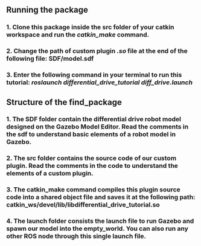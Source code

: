 
## Running the package
### 1. Clone this package inside the __src__ folder of your catkin workspace and run the _catkin_make_ command.
### 2. Change the path of custom plugin _.so_ file at the end of the following file: __SDF/model.sdf__
### 3. Enter the following command in your terminal to run this tutorial: _roslaunch differential_drive_tutorial diff_drive.launch_

## Structure of the find_package
### 1. The SDF folder contain the differential drive robot model designed on the Gazebo Model Editor. Read the comments in the sdf to understand basic elements of a robot model in Gazebo.
### 2. The src folder contains the source code of our custom plugin. Read the comments in the code to understand the elements of a custom plugin.
### 3. The catkin_make command compiles this plugin source code into a shared object file and saves it at the following path: catkin_ws/devel/lib/libdifferential_drive_tutorial.so
### 4. The launch folder consists the launch file to run Gazebo and spawn our model into the empty_world. You can also run any other ROS node through this single launch file.
